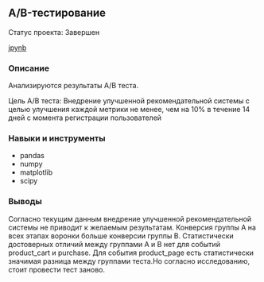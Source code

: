 ## A/B-тестирование
Статус проекта: Завершен

[jpynb](https://github.com/ekaterina-tkachenko/Yandex_Projects/blob/main/Graduation%20project/AB%20test/Evaluation%20of%20AB%20test%20results.ipynb)

### Описание
Анализируются результаты А/В теста.

Цель А/В теста: Внедрение улучшенной рекомендательной системы с целью улучшения каждой метрики не менее, чем на 10% в течение 14 дней с момента регистрации пользователей

### Навыки и инструменты 
- pandas
- numpy
- matplotlib
- scipy

### Выводы
Согласно текущим данным внедрение улучшенной рекомендательной системы не приводит к желаемым результатам. Конверсия группы А на всех этапах воронки больше конверсии группы В. Статистически достоверных отличий между группами А и В нет для событий product_cart и purchase. Для события product_page есть статистически значимая разница между группами теста.Но согласно исследованию, стоит провести тест заново.

